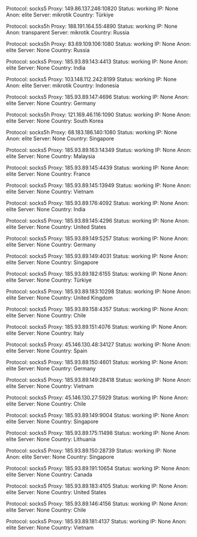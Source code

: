 Protocol: socks5
Proxy: 149.86.137.246:10820
Status: working
IP: None
Anon: elite
Server: mikrotik
Country: Türkiye

Protocol: socks5h
Proxy: 188.191.164.55:4890
Status: working
IP: None
Anon: transparent
Server: mikrotik
Country: Russia

Protocol: socks5h
Proxy: 83.69.109.106:1080
Status: working
IP: None
Anon: elite
Server: None
Country: Russia

Protocol: socks5
Proxy: 185.93.89.143:4413
Status: working
IP: None
Anon: elite
Server: None
Country: India

Protocol: socks5
Proxy: 103.148.112.242:8199
Status: working
IP: None
Anon: elite
Server: mikrotik
Country: Indonesia

Protocol: socks5
Proxy: 185.93.89.147:4696
Status: working
IP: None
Anon: elite
Server: None
Country: Germany

Protocol: socks5h
Proxy: 121.169.46.116:1090
Status: working
IP: None
Anon: elite
Server: None
Country: South Korea

Protocol: socks5h
Proxy: 68.183.186.140:1080
Status: working
IP: None
Anon: elite
Server: None
Country: Singapore

Protocol: socks5
Proxy: 185.93.89.163:14349
Status: working
IP: None
Anon: elite
Server: None
Country: Malaysia

Protocol: socks5
Proxy: 185.93.89.145:4439
Status: working
IP: None
Anon: elite
Server: None
Country: France

Protocol: socks5
Proxy: 185.93.89.145:13949
Status: working
IP: None
Anon: elite
Server: None
Country: Vietnam

Protocol: socks5
Proxy: 185.93.89.176:4092
Status: working
IP: None
Anon: elite
Server: None
Country: India

Protocol: socks5
Proxy: 185.93.89.145:4296
Status: working
IP: None
Anon: elite
Server: None
Country: United States

Protocol: socks5
Proxy: 185.93.89.149:5257
Status: working
IP: None
Anon: elite
Server: None
Country: Germany

Protocol: socks5
Proxy: 185.93.89.149:4031
Status: working
IP: None
Anon: elite
Server: None
Country: Singapore

Protocol: socks5
Proxy: 185.93.89.182:6155
Status: working
IP: None
Anon: elite
Server: None
Country: Türkiye

Protocol: socks5
Proxy: 185.93.89.183:10298
Status: working
IP: None
Anon: elite
Server: None
Country: United Kingdom

Protocol: socks5
Proxy: 185.93.89.158:4357
Status: working
IP: None
Anon: elite
Server: None
Country: Chile

Protocol: socks5
Proxy: 185.93.89.151:4076
Status: working
IP: None
Anon: elite
Server: None
Country: Italy

Protocol: socks5
Proxy: 45.146.130.48:34127
Status: working
IP: None
Anon: elite
Server: None
Country: Spain

Protocol: socks5
Proxy: 185.93.89.150:4601
Status: working
IP: None
Anon: elite
Server: None
Country: Germany

Protocol: socks5
Proxy: 185.93.89.149:28418
Status: working
IP: None
Anon: elite
Server: None
Country: Vietnam

Protocol: socks5
Proxy: 45.146.130.27:5929
Status: working
IP: None
Anon: elite
Server: None
Country: Chile

Protocol: socks5
Proxy: 185.93.89.149:9004
Status: working
IP: None
Anon: elite
Server: None
Country: Singapore

Protocol: socks5
Proxy: 185.93.89.175:11498
Status: working
IP: None
Anon: elite
Server: None
Country: Lithuania

Protocol: socks5
Proxy: 185.93.89.150:28739
Status: working
IP: None
Anon: elite
Server: None
Country: Singapore

Protocol: socks5
Proxy: 185.93.89.191:10654
Status: working
IP: None
Anon: elite
Server: None
Country: Canada

Protocol: socks5
Proxy: 185.93.89.183:4105
Status: working
IP: None
Anon: elite
Server: None
Country: United States

Protocol: socks5
Proxy: 185.93.89.146:4156
Status: working
IP: None
Anon: elite
Server: None
Country: Chile

Protocol: socks5
Proxy: 185.93.89.181:4137
Status: working
IP: None
Anon: elite
Server: None
Country: Vietnam

